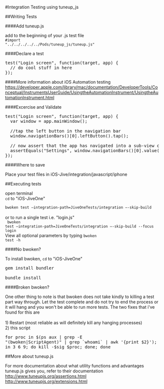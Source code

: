 #Integration Testing using tuneup_js

##Writing Tests

####Add tuneup.js

add to the beginning of your .js test file 
<br> 
<code>#import "../../../../../Pods/tuneup_js/tuneup.js"</code>

####Declare a test

<pre>
test("Login screen", function(target, app) {
  // do cool stuff in here
});
</pre>

####More information about iOS Automation testing
https://developer.apple.com/library/mac/documentation/DeveloperTools/Conceptual/InstrumentsUserGuide/UsingtheAutomationInstrument/UsingtheAutomationInstrument.html

####Excercise and Validate

<pre>
test("Login screen", function(target, app) {
  var window = app.mainWindow();

  //tap the left button in the navigation bar
  window.navigationBars()[0].leftButton().tap();

  // now assert that the app has navigated into a sub-view controller
  assertEquals("Settings", window.navigationBars()[0].value());
});
</pre>

####Where to save

Place your test files in iOS-Jive/integration/javascript/iphone

##Executing tests

open terminal 
<br>
<code>cd</code>
 to "iOS-JiveOne" 
<br>
<code> bwoken test —integration-path=JiveOneTests/integration —-skip-build </code>
<br>
or to run a single test i.e. "login.js"
<br>
<code> bwoken test —integration-path=JiveOneTests/integration —-skip-build  --focus login</code>
<br>
View all optional parameters by typing 
<code>bwoken test -h</code>
<br>

####No bwoken?

To install bwoken, 
<code>cd</code>
 to "iOS-JiveOne" 
<pre>
gem install bundler

bundle install
</pre>

####Broken bwoken?

One other thing to note is that bwoken does not take kindly to killing a test part way through. Let the test complete and do not try to end the process or it will hang and you won't be able to run more tests. The two fixes that i've found for this are <br><br>1) Restart (most reliable as will definitely kill any hanging processes) <br> 2) this script <pre>for proc in $(ps aux | grep -E "(bwoken|ScriptAgent)" | grep `whoami` | awk '{print $2}'); do for sig in 3 6 9; do kill -$sig $proc; done; done</pre>

##More about tuneup.js

For more documentation about what utility functions and advantages tuneup.js gives you, refer to their documentation
http://www.tuneupjs.org/assertions.html <br>
http://www.tuneupjs.org/extensions.html